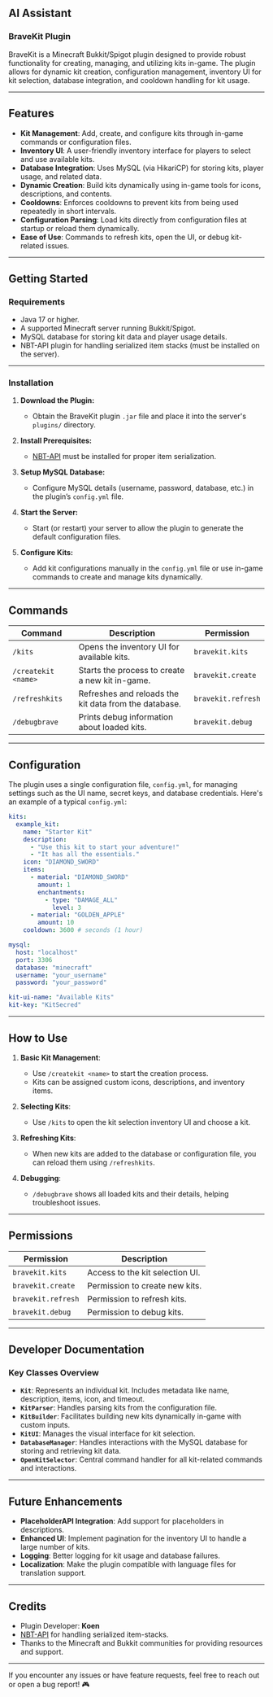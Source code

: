 ## AI Assistant
### BraveKit Plugin

BraveKit is a Minecraft Bukkit/Spigot plugin designed to provide robust functionality for creating, managing, and utilizing kits in-game. The plugin allows for dynamic kit creation, configuration management, inventory UI for kit selection, database integration, and cooldown handling for kit usage.

---

## Features


- **Kit Management**: Add, create, and configure kits through in-game commands or configuration files.
- **Inventory UI**: A user-friendly inventory interface for players to select and use available kits.
- **Database Integration**: Uses MySQL (via HikariCP) for storing kits, player usage, and related data.
- **Dynamic Creation**: Build kits dynamically using in-game tools for icons, descriptions, and contents.
- **Cooldowns**: Enforces cooldowns to prevent kits from being used repeatedly in short intervals.
- **Configuration Parsing**: Load kits directly from configuration files at startup or reload them dynamically.
- **Ease of Use**: Commands to refresh kits, open the UI, or debug kit-related issues.

---

## Getting Started

### Requirements

- Java 17 or higher.
- A supported Minecraft server running Bukkit/Spigot.
- MySQL database for storing kit data and player usage details.
- NBT-API plugin for handling serialized item stacks (must be installed on the server).

---

### Installation

1. **Download the Plugin:**
   - Obtain the BraveKit plugin `.jar` file and place it into the server's `plugins/` directory.

2. **Install Prerequisites:**
   - [NBT-API](https://www.spigotmc.org/resources/nbt-api.7939/) must be installed for proper item serialization.

3. **Setup MySQL Database:**
   - Configure MySQL details (username, password, database, etc.) in the plugin’s `config.yml` file.

4. **Start the Server:**
   - Start (or restart) your server to allow the plugin to generate the default configuration files.

5. **Configure Kits:**
   - Add kit configurations manually in the `config.yml` file or use in-game commands to create and manage kits dynamically.

---

## Commands

| Command            | Description                                         | Permission          |
|--------------------|-----------------------------------------------------|---------------------|
| `/kits`            | Opens the inventory UI for available kits.          | `bravekit.kits`     |
| `/createkit <name>`| Starts the process to create a new kit in-game.      | `bravekit.create`   |
| `/refreshkits`     | Refreshes and reloads the kit data from the database.| `bravekit.refresh`  |
| `/debugbrave`      | Prints debug information about loaded kits.          | `bravekit.debug`    |

---

## Configuration

The plugin uses a single configuration file, `config.yml`, for managing settings such as the UI name, secret keys, and database credentials. Here's an example of a typical `config.yml`:

```yaml
kits:
  example_kit:
    name: "Starter Kit"
    description:
      - "Use this kit to start your adventure!"
      - "It has all the essentials."
    icon: "DIAMOND_SWORD"
    items:
      - material: "DIAMOND_SWORD"
        amount: 1
        enchantments:
          - type: "DAMAGE_ALL"
            level: 3
      - material: "GOLDEN_APPLE"
        amount: 10
    cooldown: 3600 # seconds (1 hour)

mysql:
  host: "localhost"
  port: 3306
  database: "minecraft"
  username: "your_username"
  password: "your_password"

kit-ui-name: "Available Kits"
kit-key: "KitSecred"
```

---

## How to Use

1. **Basic Kit Management**:
   - Use `/createkit <name>` to start the creation process.
   - Kits can be assigned custom icons, descriptions, and inventory items.

2. **Selecting Kits**:
   - Use `/kits` to open the kit selection inventory UI and choose a kit.

3. **Refreshing Kits**:
   - When new kits are added to the database or configuration file, you can reload them using `/refreshkits`.

4. **Debugging**:
   - `/debugbrave` shows all loaded kits and their details, helping troubleshoot issues.

---

## Permissions

| Permission         | Description                       |
|--------------------|-----------------------------------|
| `bravekit.kits`    | Access to the kit selection UI.   |
| `bravekit.create`  | Permission to create new kits.    |
| `bravekit.refresh` | Permission to refresh kits.       |
| `bravekit.debug`   | Permission to debug kits.         |

---

## Developer Documentation

### Key Classes Overview

- **`Kit`**: Represents an individual kit. Includes metadata like name, description, items, icon, and timeout.
- **`KitParser`**: Handles parsing kits from the configuration file.
- **`KitBuilder`**: Facilitates building new kits dynamically in-game with custom inputs.
- **`KitUI`**: Manages the visual interface for kit selection.
- **`DatabaseManager`**: Handles interactions with the MySQL database for storing and retrieving kit data.
- **`OpenKitSelector`**: Central command handler for all kit-related commands and interactions.

---

## Future Enhancements

- **PlaceholderAPI Integration**: Add support for placeholders in descriptions.
- **Enhanced UI**: Implement pagination for the inventory UI to handle a large number of kits.
- **Logging**: Better logging for kit usage and database failures.
- **Localization**: Make the plugin compatible with language files for translation support.

---

## Credits

- Plugin Developer: **Koen**
- [NBT-API](https://www.spigotmc.org/resources/nbt-api.7939/) for handling serialized item-stacks.
- Thanks to the Minecraft and Bukkit communities for providing resources and support.

---

If you encounter any issues or have feature requests, feel free to reach out or open a bug report! 🎮
